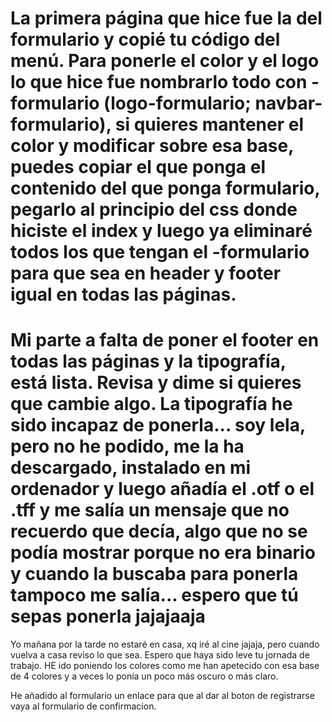 # La primera página que hice fue la del formulario y copié tu código del menú. Para ponerle el color y el logo lo que hice fue nombrarlo todo con -formulario (logo-formulario; navbar-formulario), si quieres mantener el color y modificar sobre esa base, puedes copiar el que ponga el contenido del que ponga formulario, pegarlo al principio del css donde hiciste el index y luego ya eliminaré todos los que tengan el -formulario para que sea en header y footer igual en todas las páginas.
# Mi parte a falta de poner el footer en todas las páginas y la tipografía, está lista. Revisa y dime si quieres que cambie algo. La tipografía he sido incapaz de ponerla... soy lela, pero no he podido, me la ha descargado, instalado en mi ordenador y luego añadía el .otf o el .tff y me salía un mensaje que no recuerdo que decía, algo que no se podía mostrar porque no era binario y cuando la buscaba para ponerla tampoco me salía... espero que tú sepas ponerla jajajaaja
Yo mañana por la tarde no estaré en casa, xq iré al cine jajaja, pero cuando vuelva a casa reviso lo que sea. 
Espero que haya sido leve tu jornada de trabajo.
HE ido poniendo los colores como me han apetecido con esa base de 4 colores y a veces lo ponía un poco más oscuro o más claro.

He añadido al formulario un enlace para que al dar al boton de registrarse vaya al formulario de confirmacion.